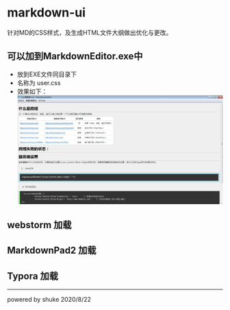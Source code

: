 # markdown-ui
针对MD的CSS样式，及生成HTML文件大纲做出优化与更改。
## 可以加到MarkdownEditor.exe中
- 放到EXE文件同目录下
- 名称为 user.css
- 效果如下：
![](./source/eg1.jpg)
## webstorm 加载


## MarkdownPad2 加载


## Typora 加载

--------------------------
powered by shuke  2020/8/22